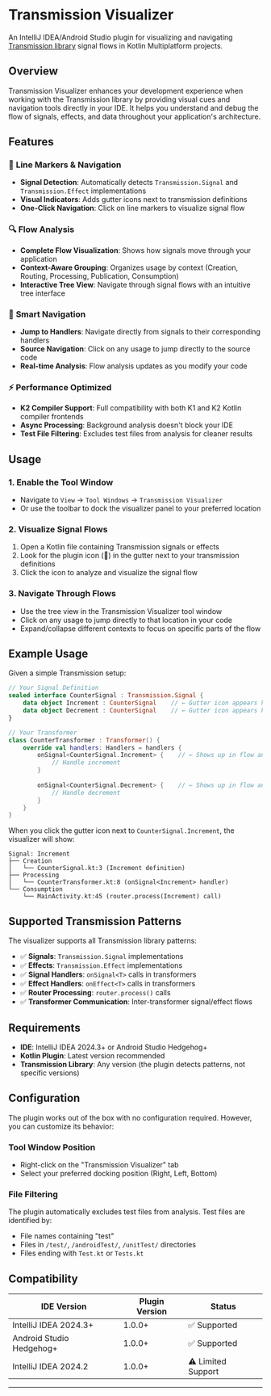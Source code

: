 # Transmission Visualizer


An IntelliJ IDEA/Android Studio plugin for visualizing and navigating [Transmission library](https://trendyol.github.io/transmission/) signal flows in Kotlin Multiplatform projects.

## Overview

Transmission Visualizer enhances your development experience when working with the Transmission library by providing visual cues and navigation tools directly in your IDE. It helps you understand and debug the flow of signals, effects, and data throughout your application's architecture.

## Features

### 🎯 **Line Markers & Navigation**
- **Signal Detection**: Automatically detects `Transmission.Signal` and `Transmission.Effect` implementations
- **Visual Indicators**: Adds gutter icons next to transmission definitions
- **One-Click Navigation**: Click on line markers to visualize signal flow

### 🔍 **Flow Analysis**
- **Complete Flow Visualization**: Shows how signals move through your application
- **Context-Aware Grouping**: Organizes usage by context (Creation, Routing, Processing, Publication, Consumption)
- **Interactive Tree View**: Navigate through signal flows with an intuitive tree interface

### 🧭 **Smart Navigation**
- **Jump to Handlers**: Navigate directly from signals to their corresponding handlers
- **Source Navigation**: Click on any usage to jump directly to the source code
- **Real-time Analysis**: Flow analysis updates as you modify your code

### ⚡ **Performance Optimized**
- **K2 Compiler Support**: Full compatibility with both K1 and K2 Kotlin compiler frontends
- **Async Processing**: Background analysis doesn't block your IDE
- **Test File Filtering**: Excludes test files from analysis for cleaner results

## Usage

### 1. Enable the Tool Window
- Navigate to `View` → `Tool Windows` → `Transmission Visualizer`
- Or use the toolbar to dock the visualizer panel to your preferred location

### 2. Visualize Signal Flows
1. Open a Kotlin file containing Transmission signals or effects
2. Look for the plugin icon (🔌) in the gutter next to your transmission definitions
3. Click the icon to analyze and visualize the signal flow

### 3. Navigate Through Flows
- Use the tree view in the Transmission Visualizer tool window
- Click on any usage to jump directly to that location in your code
- Expand/collapse different contexts to focus on specific parts of the flow

## Example Usage

Given a simple Transmission setup:

```kotlin
// Your Signal Definition
sealed interface CounterSignal : Transmission.Signal {
    data object Increment : CounterSignal    // ← Gutter icon appears here
    data object Decrement : CounterSignal    // ← Gutter icon appears here
}

// Your Transformer
class CounterTransformer : Transformer() {
    override val handlers: Handlers = handlers {
        onSignal<CounterSignal.Increment> {    // ← Shows up in flow analysis
            // Handle increment
        }
        
        onSignal<CounterSignal.Decrement> {    // ← Shows up in flow analysis
            // Handle decrement  
        }
    }
}
```

When you click the gutter icon next to `CounterSignal.Increment`, the visualizer will show:

```
Signal: Increment
├── Creation
│   └── CounterSignal.kt:3 (Increment definition)
├── Processing  
│   └── CounterTransformer.kt:8 (onSignal<Increment> handler)
└── Consumption
    └── MainActivity.kt:45 (router.process(Increment) call)
```

## Supported Transmission Patterns

The visualizer supports all Transmission library patterns:

- ✅ **Signals**: `Transmission.Signal` implementations
- ✅ **Effects**: `Transmission.Effect` implementations
- ✅ **Signal Handlers**: `onSignal<T>` calls in transformers
- ✅ **Effect Handlers**: `onEffect<T>` calls in transformers
- ✅ **Router Processing**: `router.process()` calls
- ✅ **Transformer Communication**: Inter-transformer signal/effect flows

## Requirements

- **IDE**: IntelliJ IDEA 2024.3+ or Android Studio Hedgehog+
- **Kotlin Plugin**: Latest version recommended
- **Transmission Library**: Any version (the plugin detects patterns, not specific versions)

## Configuration

The plugin works out of the box with no configuration required. However, you can customize its behavior:

### Tool Window Position
- Right-click on the "Transmission Visualizer" tab
- Select your preferred docking position (Right, Left, Bottom)

### File Filtering
The plugin automatically excludes test files from analysis. Test files are identified by:
- File names containing "test"
- Files in `/test/`, `/androidTest/`, `/unitTest/` directories
- Files ending with `Test.kt` or `Tests.kt`


## Compatibility

| IDE Version | Plugin Version | Status |
|-------------|----------------|---------|
| IntelliJ IDEA 2024.3+ | 1.0.0+ | ✅ Supported |
| Android Studio Hedgehog+ | 1.0.0+ | ✅ Supported |
| IntelliJ IDEA 2024.2 | 1.0.0+ | ⚠️ Limited Support |

---
